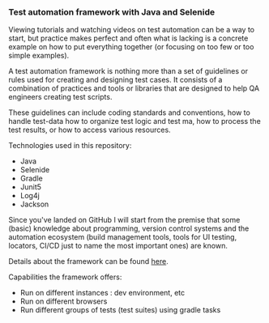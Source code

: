 ### Test automation framework with Java and Selenide

Viewing tutorials and watching videos on test automation can be a way to start, but practice makes perfect and often
what is lacking is a concrete example on how to put everything together (or focusing on too few or too simple examples).

A test automation framework is nothing more than a set of guidelines or rules used for creating and designing test
cases. It consists of a combination of practices and tools or libraries that are designed to help QA engineers creating
test scripts.

These guidelines can include coding standards and conventions, how to handle test-data how to organize test logic and
test ma, how to process the test results, or how to access various resources.

Technologies used in this repository:

* Java
* Selenide
* Gradle
* Junit5
* Log4j
* Jackson

Since you've landed on GitHub I will start from the premise that some (basic)
knowledge about programming, version control systems and the automation ecosystem
(build management tools, tools for UI testing, locators, CI/CD just to name the most important ones) are known.

Details about the framework can be found [here](doc/description.md).

Capabilities the framework offers:

* Run on different instances : dev environment, etc
* Run on different browsers
* Run different groups of tests (test suites) using gradle tasks
